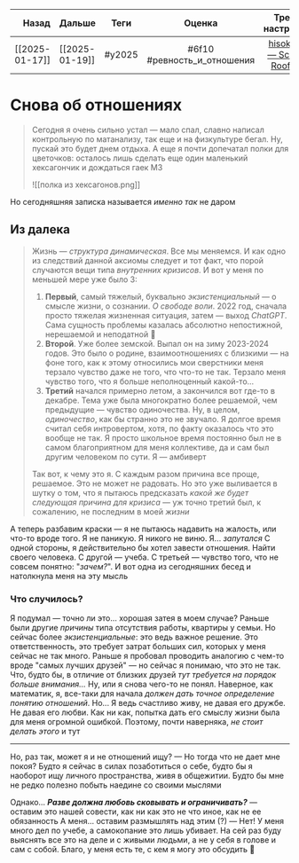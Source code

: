 |          Назад | Дальше         |  Теги  |           Оценка            |                                      Трек-настрение                                      | 
| --------------:|:-------------- |:------:|:---------------------------:|:----------------------------------------------------------------------------------------:|
| [[2025-01-17]] | [[2025-01-19]] | #y2025 | #6f10 #ревность_и_отношения | [hisokhah — School Rooftop](https://youtube.com/watch?v=zTlG36px-8I&si=ZPXmP-esV6GHeqnq) |

# Снова об отношениях
> Сегодня я очень сильно устал — мало спал, славно написал контрольную по матанализу, так еще и на физкультуре бегал. Ну, пускай это будет днем отдыха. А еще я почти допечатал полки для цветочков: осталось лишь сделать еще один маленький хексагончик и дождаться гаек M3
> 
> ![[полка из хексагонов.png]]

Но сегодняшняя записка называется *именно так* не даром

## Из далека
> Жизнь — *структура динамическая*. Все мы меняемся. И как одно из следствий данной аксиомы следует и тот факт, что порой случаются вещи типа *внутренних кризисов*. И вот у меня по меньшей мере уже было 3:
> 1. **Первый**, самый тяжелый, буквально *экзистенциальный* — о смысле жизни, о сознании. *О свободе воли*. 2022 год, сначала просто тяжелая жизненная ситуация, затем — выход *ChatGPT*. Сама сущность проблемы казалась абсолютно непостижной, нерешаемой и неподатной 🤷
> 2. **Второй**. Уже более земской. Выпал он на зиму 2023-2024 годов. Это было о родине, взаимоотношениях с близкими — на фоне того, как к этому относились мои сверстники меня терзало чувство даже не того, что что-то не так. Терзало меня чувство того, что я больше неполноценный какой-то... 
> 3. **Третий** начался примерно летом, а закончился вот где-то в декабре. Тема уже была многократно более решаемой, чем предыдущие — чувство одиночества. Ну, в целом, *одиночество*, как бы странно это не звучало. Я долгое время считал себя интровертом, хотя, по факту оказалось что это вообще не так. Я просто школьное время постоянно был не в самом благоприятном для меня коллективе, да и сам был другим человеком по сути. Я — амбиверт
> 
> Так вот, к чему это я. С каждым разом причина все проще, решаемое. Это не может не радовать. Но это уже выливается в шутку о том, что я пытаюсь предсказать *какой же будет следующая причина для кризиса* — уж точно третий был, к сожалению, не последним в моей *жизни*

А теперь разбавим краски — я не пытаюсь надавить на жалость, или что-то вроде того. Я не паникую. Я никого не виню. Я... *запутался*
С одной стороны, я действительно бы хотел завести отношения. Найти своего человека. С другой — учеба. С третьей — чувство того, что не совсем понятно: "*зачем?*". И вот одна из сегодняшних бесед и натолкнула меня на эту мысль

### Что случилось?
Я подумал — точно ли это... хорошая затея в моем случае? Раньше были другие *причины* типа отсутствия работы, квартиры у семьи. Но сейчас более *экзистенциальные*: это ведь важное решение. Это ответственность, это требует затрат больших сил, которых у меня сейчас не так много. Раньше я пробовал проводить аналогию с чем-то вроде "самых лучших друзей" — но сейчас я понимаю, что это не так. Что, будто бы, в отличие от близких друзей *тут требуется на порядок больше внимания...*
Ну, или я снова чего-то не понял. Наверное, как математик, я, все-таки для начала *должен дать точное определение понятию отношений*. Но... Я ведь счастливо живу, не давая его дружбе. Не давая его любви. Как ни как, попытка дать его смыслу жизни была для меня огромной ошибкой. Поэтому, почти наверняка, *не стоит делать этого* и тут

---

Но, раз так, может я и не отношений ищу? — Но тогда что не дает мне покоя?
Будто я сейчас в силах позаботиться о себе, будто бы я наоборот ищу личного пространства, живя в общежитии. Будто бы мне не редко полезно побыть наедине со своими мыслями

Однако... ***Разве должна любовь сковывать и ограничивать?*** — оставим это нашей совести, как ни как это не что иное, как не ее обязанность
А меня... оставим размышлять над этим (?) — Нет! У меня много дел по учебе, а самокопание это лишь убивает. На сей раз буду выяснять все это на деле и с живыми людьми, а не у себя в голове и сам с собой. Благо, у меня есть те, с кем я могу это обсудить 🥹